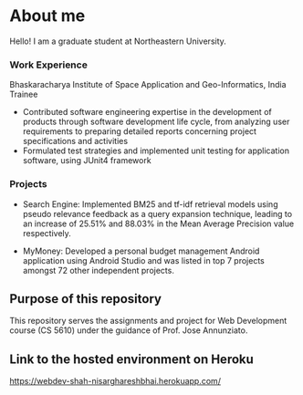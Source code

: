 # About me

Hello! I am a graduate student at Northeastern University. 

### Work Experience  

Bhaskaracharya Institute of Space Application and Geo-Informatics, India
Trainee
* Contributed software engineering expertise in the development of products through software development life cycle, from analyzing user requirements to preparing detailed reports concerning project specifications and activities
* Formulated test strategies and implemented unit testing for application software, using JUnit4 framework


### Projects

* Search Engine: Implemented BM25 and tf-idf retrieval models using pseudo relevance feedback as a query expansion technique, leading to an increase of 25.51% and 88.03% in the Mean Average Precision value respectively.

* MyMoney: Developed a personal budget management Android application using Android Studio and was listed in top 7 projects amongst 72 other independent projects.


## Purpose of this repository

This repository serves the assignments and project for Web Development course (CS 5610) under the guidance of Prof. Jose Annunziato.

## Link to the hosted environment on Heroku

https://webdev-shah-nisarghareshbhai.herokuapp.com/


